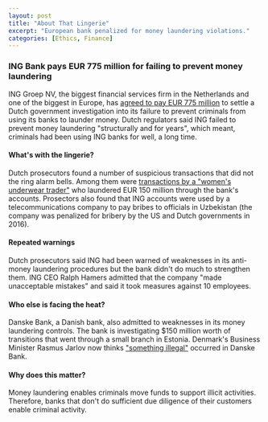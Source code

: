 ```yaml
---
layout: post
title: "About That Lingerie"
excerpt: "European bank penalized for money laundering violations."
categories: [Ethics, Finance]
---
```


### ING Bank pays EUR 775 million for failing to prevent money laundering

ING Groep NV, the biggest financial services firm in the Netherlands and one of the biggest in Europe, has <a href="https://www.reuters.com/article/us-ing-groep-settlement-money-laundering/dutch-bank-ing-fined-900-million-for-failing-to-spot-money-laundering-idUSKCN1LK0PE" target="_blank">agreed to pay EUR 775 million</a> to settle a Dutch government investigation into its failure to prevent criminals from using its banks to launder money. Dutch regulators said ING failed to prevent money laundering "structurally and for years", which meant, criminals had been using ING banks for well, a long time.

#### What's with the lingerie?

Dutch prosecutors found a number of suspicious transactions that did not the ring alarm bells. Among them were <a href="https://www.reuters.com/article/us-ing-moneylaundering-europe-analysis/ing-penalty-puts-europes-money-laundering-controls-on-the-spot-idUSKCN1LK2BN" target="_blank">transactions by a "women's underwear trader"</a> who laundered EUR 150 million through the bank's accounts. Prosectors also found that ING accounts were used by a telecommunications company to pay bribes to officials in Uzbekistan (the company was penalized for bribery by the US and Dutch governments in 2016).

#### Repeated warnings

Dutch prosecutors said ING had been warned of weaknesses in its anti-money laundering procedures but the bank didn't do much to strengthen them. ING CEO Ralph Hamers admitted that the company "made unacceptable mistakes" and said it took measures against 10 employees.

#### Who else is facing the heat?

Danske Bank, a Danish bank, also admitted to weaknesses in its money laundering controls. The bank is investigating $150 million worth of transitions that went through a small branch in Estonia. Denmark's Business Minister Rasmus Jarlov now thinks <a href="https://www.bloomberg.com/news/articles/2018-09-07/danske-bank-says-laundering-issues-bigger-than-first-thought" target="_blank">"something illegal"</a> occurred in Danske Bank.

#### Why does this matter?

Money laundering enables criminals move funds to support illicit activities. Therefore, banks that don't do sufficient due diligence of their customers enable criminal activity.
